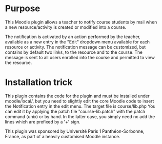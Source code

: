 # Purpose

This Moodle plugin allows a teacher to notify course students by mail when a new resource/activity 
is created or modified into a course.

The notification is activated by an action performed by the teacher, available as a new entry 
in the "Edit" dropdown menu available for each resource or activity.
The notification message can be customized, but contains by default two links, to the resource
and to the course.
The message is sent to all users enrolled into the course and permitted to view the resource.


# Installation trick

This plugin contains the code for the plugin and must be installed under moodle/local/, 
but you need to slightly edit the core Moodle code to insert the Notification entry 
in the edit menu. The target file is course/lib.php
You can edit it by applying the patch file "course-lib.patch" with the patch command (unix) or by hand.
In the latter case, you simply need no add the lines which are prefixed by a '+' sign.


This plugin was sponsored by Université Paris 1 Panthéon-Sorbonne, France, as part of a heavily customised Moodle instance.
